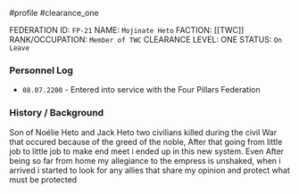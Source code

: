 #profile #clearance_one 

FEDERATION ID: `FP-21`
NAME: `Mojinate Heto`
FACTION: [[TWC]]
RANK/OCCUPATION: `Member of TWC`
CLEARANCE LEVEL: ONE
STATUS: `On Leave`

### Personnel Log
- `08.07.2200` - Entered into service with the Four Pillars Federation

### History / Background
Son of Noélie Heto and Jack Heto two civilians killed during the civil War that occured because of the greed of the noble, After that going from little job to little job to make end meet i ended up in this new system.
Even After being so far from home my allegiance to the empress is unshaked, when i arrived i started to look for any allies that share my opinion and protect what must be protected